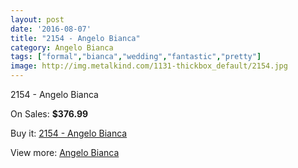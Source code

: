 ```yaml
---
layout: post
date: '2016-08-07'
title: "2154 - Angelo Bianca"
category: Angelo Bianca
tags: ["formal","bianca","wedding","fantastic","pretty"]
image: http://img.metalkind.com/1131-thickbox_default/2154.jpg
---
```

2154 - Angelo Bianca

On Sales: **$376.99**
<a href="https://www.metalkind.com/en/angelo-bianca/562-2154.html"><amp-img layout="responsive" width="600" height="600" src="//img.metalkind.com/1131-thickbox_default/2154.jpg" alt="2154 - Angelo Bianca 0" /></a>

Buy it: [2154 - Angelo Bianca](https://www.metalkind.com/en/angelo-bianca/562-2154.html "2154 - Angelo Bianca")

View more: [Angelo Bianca](https://www.metalkind.com/en/16-angelo-bianca "Angelo Bianca")